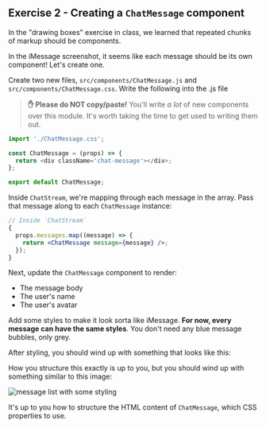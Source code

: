 ## Exercise 2 - Creating a `ChatMessage` component

In the "drawing boxes" exercise in class, we learned that repeated chunks of markup should be components.

In the iMessage screenshot, it seems like each message should be its own component! Let's create one.

Create two new files, `src/components/ChatMessage.js` and `src/components/ChatMessage.css`. Write the following into the .js file

> **✋ Please do NOT copy/paste!** You'll write _a lot_ of new components over this module. It's worth taking the time to get used to writing them out.

```js
import './ChatMessage.css';

const ChatMessage = (props) => {
  return <div className='chat-message'></div>;
};

export default ChatMessage;
```

Inside `ChatStream`, we're mapping through each message in the array. Pass that message along to each `ChatMessage` instance:

```jsx
// Inside `ChatStream`
{
  props.messages.map((message) => {
    return <ChatMessage message={message} />;
  });
}
```

Next, update the `ChatMessage` component to render:

- The message body
- The user's name
- The user's avatar

Add some styles to make it look sorta like iMessage. **For now, every message can have the same styles**. You don't need any blue message bubbles, only grey.

After styling, you should wind up with something that looks like this:

How you structure this exactly is up to you, but you should wind up with something similar to this image:

![message list with some styling](/__lecture/assets/exercise-2-result.png)

It's up to you how to structure the HTML content of `ChatMessage`, which CSS properties to use.
